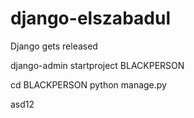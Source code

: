 # django-elszabadul
Django gets released


django-admin startproject BLACKPERSON

cd BLACKPERSON
python manage.py

asd12
